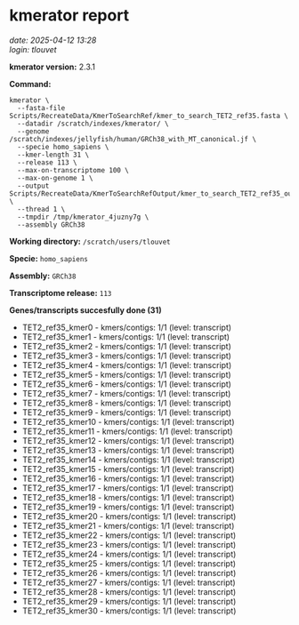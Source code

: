 # kmerator report
*date: 2025-04-12 13:28*  
*login: tlouvet*

**kmerator version:** 2.3.1

**Command:**

```
kmerator \
  --fasta-file Scripts/RecreateData/KmerToSearchRef/kmer_to_search_TET2_ref35.fasta \
  --datadir /scratch/indexes/kmerator/ \
  --genome /scratch/indexes/jellyfish/human/GRCh38_with_MT_canonical.jf \
  --specie homo_sapiens \
  --kmer-length 31 \
  --release 113 \
  --max-on-transcriptome 100 \
  --max-on-genome 1 \
  --output Scripts/RecreateData/KmerToSearchRefOutput/kmer_to_search_TET2_ref35_output \
  --thread 1 \
  --tmpdir /tmp/kmerator_4juzny7g \
  --assembly GRCh38
```

**Working directory:** `/scratch/users/tlouvet`

**Specie:** `homo_sapiens`

**Assembly:** `GRCh38`

**Transcriptome release:** `113`

**Genes/transcripts succesfully done (31)**

- TET2_ref35_kmer0 - kmers/contigs: 1/1 (level: transcript)
- TET2_ref35_kmer1 - kmers/contigs: 1/1 (level: transcript)
- TET2_ref35_kmer2 - kmers/contigs: 1/1 (level: transcript)
- TET2_ref35_kmer3 - kmers/contigs: 1/1 (level: transcript)
- TET2_ref35_kmer4 - kmers/contigs: 1/1 (level: transcript)
- TET2_ref35_kmer5 - kmers/contigs: 1/1 (level: transcript)
- TET2_ref35_kmer6 - kmers/contigs: 1/1 (level: transcript)
- TET2_ref35_kmer7 - kmers/contigs: 1/1 (level: transcript)
- TET2_ref35_kmer8 - kmers/contigs: 1/1 (level: transcript)
- TET2_ref35_kmer9 - kmers/contigs: 1/1 (level: transcript)
- TET2_ref35_kmer10 - kmers/contigs: 1/1 (level: transcript)
- TET2_ref35_kmer11 - kmers/contigs: 1/1 (level: transcript)
- TET2_ref35_kmer12 - kmers/contigs: 1/1 (level: transcript)
- TET2_ref35_kmer13 - kmers/contigs: 1/1 (level: transcript)
- TET2_ref35_kmer14 - kmers/contigs: 1/1 (level: transcript)
- TET2_ref35_kmer15 - kmers/contigs: 1/1 (level: transcript)
- TET2_ref35_kmer16 - kmers/contigs: 1/1 (level: transcript)
- TET2_ref35_kmer17 - kmers/contigs: 1/1 (level: transcript)
- TET2_ref35_kmer18 - kmers/contigs: 1/1 (level: transcript)
- TET2_ref35_kmer19 - kmers/contigs: 1/1 (level: transcript)
- TET2_ref35_kmer20 - kmers/contigs: 1/1 (level: transcript)
- TET2_ref35_kmer21 - kmers/contigs: 1/1 (level: transcript)
- TET2_ref35_kmer22 - kmers/contigs: 1/1 (level: transcript)
- TET2_ref35_kmer23 - kmers/contigs: 1/1 (level: transcript)
- TET2_ref35_kmer24 - kmers/contigs: 1/1 (level: transcript)
- TET2_ref35_kmer25 - kmers/contigs: 1/1 (level: transcript)
- TET2_ref35_kmer26 - kmers/contigs: 1/1 (level: transcript)
- TET2_ref35_kmer27 - kmers/contigs: 1/1 (level: transcript)
- TET2_ref35_kmer28 - kmers/contigs: 1/1 (level: transcript)
- TET2_ref35_kmer29 - kmers/contigs: 1/1 (level: transcript)
- TET2_ref35_kmer30 - kmers/contigs: 1/1 (level: transcript)
